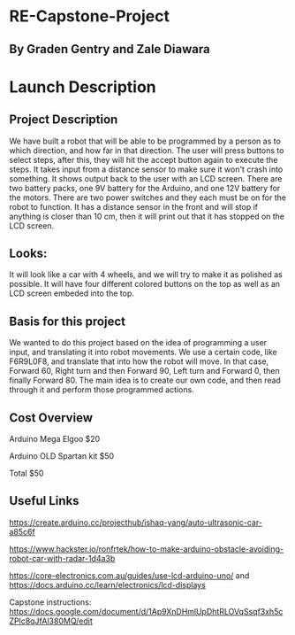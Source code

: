 # RE-Capstone-Project
## By Graden Gentry and Zale Diawara

# Launch Description

## Project Description
We have built a robot that will be able to be programmed by a person as to which direction, and how far in that direction. The user will press buttons to select steps, after this, they will hit the accept button again to execute the steps. It takes input from a distance sensor to make sure it won't crash into something. It shows output back to the user with an LCD screen. There are two battery packs, one 9V battery for the Arduino, and one 12V battery for the motors. There are two power switches and they each must be on for the robot to function. It has a distance sensor in the front and will stop if anything is closer than 10 cm, then it will print out that it has stopped on the LCD screen.

## Looks:
It will look like a car with 4 wheels, and we will try to make it as polished as possible.
It will have four different colored buttons on the top as well as an LCD screen embeded into the top.

## Basis for this project
We wanted to do this project based on the idea of programming a user input, and translating it into robot movements.
We use a certain code, like F6R9L0F8, and translate that into how the robot will move. In that case, Forward 60, Right turn and then Forward 90, Left turn and Forward 0, then finally Forward 80. The main idea is to create our own code, and then read through it and perform those programmed actions.

## Cost Overview

Arduino Mega Elgoo $20

Arduino OLD Spartan kit $50

Total $50

## Useful Links
https://create.arduino.cc/projecthub/ishaq-yang/auto-ultrasonic-car-a85c6f

https://www.hackster.io/ronfrtek/how-to-make-arduino-obstacle-avoiding-robot-car-with-radar-1d4a3b

https://core-electronics.com.au/guides/use-lcd-arduino-uno/ and https://docs.arduino.cc/learn/electronics/lcd-displays

Capstone instructions: https://docs.google.com/document/d/1Ap9XnDHmlUpDhtRLOVqSsqf3xh5cZPlc8qJfAl380MQ/edit
